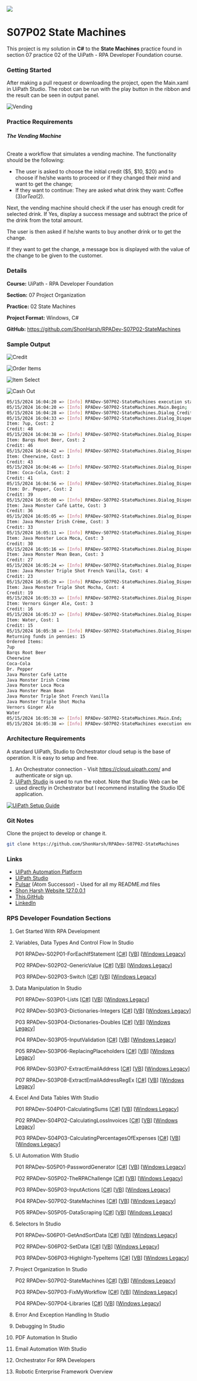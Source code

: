 ![](https://shonharsh.github.io/curriculum-vitae/Images/Banner-UiPath-01.png)

# S07P02 State Machines

This project is my solution in **C#** to the **State Machines** practice found in section 07 practice 02 of the UiPath - RPA Developer Foundation course.

### Getting Started

After making a pull request or downloading the project, open the Main.xaml in UiPath Studio.  The robot can be run with the play button in the ribbon and the result can be seen in output panel.

![Vending](https://github.com/ShonHarsh/RPADev-S07P02-StateMachines/blob/main/Data/Images/RPADev-S07P02-StateMachines-BannerVending.jpg)

### Practice Requirements

###### **The Vending Machine**

Create a workflow that simulates a vending machine. The functionality should be the following:

- The user is asked to choose the initial credit ($5, $10, $20) and to choose if he/she wants to proceed or if they changed their mind and want to get the change;
- If they want to continue: They are asked what drink they want: Coffee ($3) or Tea ($2).

Next, the vending machine should check if the user has enough credit for selected drink. If Yes, display a success message and subtract the price of the drink from the total amount.

The user is then asked if he/she wants to buy another drink or to get the change.

If they want to get the change, a message box is displayed with the value of the change to be given to the customer.

### Details

**Course:** UiPath - RPA Developer Foundation

**Section:** 07 Project Organization

**Practice:** 02 State Machines

**Project Format:** Windows, C#

**GitHub:** https://github.com/ShonHarsh/RPADev-S07P02-StateMachines

### Sample Output

![Credit](https://github.com/ShonHarsh/RPADev-S07P02-StateMachines/blob/main/Data/Images/RPADev-S07P02-StateMachines-Credit.png)

![Order Items](https://github.com/ShonHarsh/RPADev-S07P02-StateMachines/blob/main/Data/Images/RPADev-S07P02-StateMachines-OrderItems.png)

![Item Select](https://github.com/ShonHarsh/RPADev-S07P02-StateMachines/blob/main/Data/Images/RPADev-S07P02-StateMachines-ItemSelect.png)

![Cash Out](https://github.com/ShonHarsh/RPADev-S07P02-StateMachines/blob/main/Data/Images/RPADev-S07P02-StateMachines-CashOut.png)

```sh
05/15/2024 16:04:20 => [Info] RPADev-S07P02-StateMachines execution started
05/15/2024 16:04:20 => [Info] RPADev-S07P02-StateMachines.Main.Begin;
05/15/2024 16:04:28 => [Info] RPADev-S07P02-StateMachines.Dialog_CreditAccount.Credit; Account Credit: 50
05/15/2024 16:04:33 => [Info] RPADev-S07P02-StateMachines.Dialog_DispenseItems.TransactionCompleted; Transaction Complete.
Item: 7up, Cost: 2
Credit: 48
05/15/2024 16:04:38 => [Info] RPADev-S07P02-StateMachines.Dialog_DispenseItems.TransactionCompleted; Transaction Complete.
Item: Barqs Root Beer, Cost: 2
Credit: 46
05/15/2024 16:04:42 => [Info] RPADev-S07P02-StateMachines.Dialog_DispenseItems.TransactionCompleted; Transaction Complete.
Item: Cheerwine, Cost: 3
Credit: 43
05/15/2024 16:04:46 => [Info] RPADev-S07P02-StateMachines.Dialog_DispenseItems.TransactionCompleted; Transaction Complete.
Item: Coca-Cola, Cost: 2
Credit: 41
05/15/2024 16:04:56 => [Info] RPADev-S07P02-StateMachines.Dialog_DispenseItems.TransactionCompleted; Transaction Complete.
Item: Dr. Pepper, Cost: 2
Credit: 39
05/15/2024 16:05:00 => [Info] RPADev-S07P02-StateMachines.Dialog_DispenseItems.TransactionCompleted; Transaction Complete.
Item: Java Monster Café Latte, Cost: 3
Credit: 36
05/15/2024 16:05:05 => [Info] RPADev-S07P02-StateMachines.Dialog_DispenseItems.TransactionCompleted; Transaction Complete.
Item: Java Monster Irish Crème, Cost: 3
Credit: 33
05/15/2024 16:05:11 => [Info] RPADev-S07P02-StateMachines.Dialog_DispenseItems.TransactionCompleted; Transaction Complete.
Item: Java Monster Loca Moca, Cost: 3
Credit: 30
05/15/2024 16:05:16 => [Info] RPADev-S07P02-StateMachines.Dialog_DispenseItems.TransactionCompleted; Transaction Complete.
Item: Java Monster Mean Bean, Cost: 3
Credit: 27
05/15/2024 16:05:24 => [Info] RPADev-S07P02-StateMachines.Dialog_DispenseItems.TransactionCompleted; Transaction Complete.
Item: Java Monster Triple Shot French Vanilla, Cost: 4
Credit: 23
05/15/2024 16:05:29 => [Info] RPADev-S07P02-StateMachines.Dialog_DispenseItems.TransactionCompleted; Transaction Complete.
Item: Java Monster Triple Shot Mocha, Cost: 4
Credit: 19
05/15/2024 16:05:33 => [Info] RPADev-S07P02-StateMachines.Dialog_DispenseItems.TransactionCompleted; Transaction Complete.
Item: Vernors Ginger Ale, Cost: 3
Credit: 16
05/15/2024 16:05:37 => [Info] RPADev-S07P02-StateMachines.Dialog_DispenseItems.TransactionCompleted; Transaction Complete.
Item: Water, Cost: 1
Credit: 15
05/15/2024 16:05:38 => [Info] RPADev-S07P02-StateMachines.Dialog_DispenseItems.CashOut;
Returning funds in pennies: 15
Ordered Items:
7up
Barqs Root Beer
Cheerwine
Coca-Cola
Dr. Pepper
Java Monster Café Latte
Java Monster Irish Crème
Java Monster Loca Moca
Java Monster Mean Bean
Java Monster Triple Shot French Vanilla
Java Monster Triple Shot Mocha
Vernors Ginger Ale
Water
05/15/2024 16:05:38 => [Info] RPADev-S07P02-StateMachines.Main.End;
05/15/2024 16:05:38 => [Info] RPADev-S07P02-StateMachines execution ended in: 00:01:18
```

### Architecture Requirements

A standard UiPath, Studio to Orchestrator cloud setup is the base of operation.  It is easy to setup and free.
1. An Orchestrator connection - Visit https://cloud.uipath.com/ and authenticate or sign up.
2. [UiPath Studio](https://www.uipath.com/product/studio) is used to run the robot.  Note that Studio Web can be used directly in Orchestrator but I recommend installing the Studio IDE application.

[![UiPath Setup Guide](https://shonharsh.github.io/curriculum-vitae/Images/Title-UiPath-Setup-Guide.png)](https://github.com/ShonHarsh/UiPath-SetupGuide)

### Git Notes

Clone the project to develop or change it.

```sh
git clone https://github.com/ShonHarsh/RPADev-S07P02-StateMachines
```

### Links
- [UiPath Automation Platform](https://www.uipath.com/)
- [UiPath Studio](https://www.uipath.com/product/studio)- [Pulsar](https://pulsar-edit.dev/) (Atom Successor) - Used for all my README.md files
- [Shon Harsh Website 127.0.0.1](https://shonharsh.github.io/curriculum-vitae/index.html)
- [This.GitHub](https://github.com/shonharsh)
- [LinkedIn](https://www.linkedin.com/in/shonharsh/)

### RPS Developer Foundation Sections

1. Get Started With RPA Development

2. Variables, Data Types And Control Flow In Studio

   P01 RPADev-S02P01-ForEachIfStatement [[C#](https://github.com/ShonHarsh/RPADev-S02P01-ForEachIfStatement)] [[VB](https://github.com/ShonHarsh/RPADev-S02P01-ForEachIfStatement-VB)] [[Windows Legacy](https://github.com/ShonHarsh/RPADev-S02P01-ForEachIfStatement-WindowsLegacy)]

   P02 RPADev-S02P02-GenericValue [[C#](https://github.com/ShonHarsh/RPADev-S02P02-GenericValue)] [[VB](https://github.com/ShonHarsh/RPADev-S02P02-GenericValue-VB)] [[Windows Legacy](https://github.com/ShonHarsh/RPADev-S02P02-GenericValue-WindowsLegacy)]

   P03 RPADev-S02P03-Switch [[C#](https://github.com/ShonHarsh/RPADev-S02P03-Switch)] [[VB](https://github.com/ShonHarsh/RPADev-S02P03-Switch-VB)] [[Windows Legacy](https://github.com/ShonHarsh/RPADev-S02P03-Switch-WindowsLegacy)]

3. Data Manipulation In Studio

   P01 RPADev-S03P01-Lists [[C#](https://github.com/ShonHarsh/RPADev-S03P01-Lists)] [[VB](https://github.com/ShonHarsh/RPADev-S03P01-Lists-VB)] [[Windows Legacy](https://github.com/ShonHarsh/RPADev-S03P01-Lists-WindowsLegacy)]

   P02 RPADev-S03P03-Dictionaries-Integers [[C#](https://github.com/ShonHarsh/RPADev-S03P03-Dictionaries-Integers)] [[VB](https://github.com/ShonHarsh/RPADev-S03P03-Dictionaries-Integers-VB)] [[Windows Legacy](https://github.com/ShonHarsh/RPADev-S03P03-Dictionaries-Integers-WindowsLegacy)]

   P03 RPADev-S03P04-Dictionaries-Doubles [[C#](https://github.com/ShonHarsh/RPADev-S03P04-Dictionaries-Doubles)] [[VB](https://github.com/ShonHarsh/RPADev-S03P04-Dictionaries-Doubles-VB)] [[Windows Legacy](https://github.com/ShonHarsh/RPADev-S03P04-Dictionaries-Doubles-WindowsLegacy)]

   P04 RPADev-S03P05-InputValidation [[C#](https://github.com/ShonHarsh/RPADev-S03P05-InputValidation)] [[VB](https://github.com/ShonHarsh/RPADev-S03P05-InputValidation-VB)] [[Windows Legacy](https://github.com/ShonHarsh/RPADev-S03P05-InputValidation-WindowsLegacy)]

   P05 RPADev-S03P06-ReplacingPlaceholders [[C#](https://github.com/ShonHarsh/RPADev-S03P06-ReplacingPlaceholders)] [[VB](https://github.com/ShonHarsh/RPADev-S03P06-ReplacingPlaceholders-VB)] [[Windows Legacy](https://github.com/ShonHarsh/RPADev-S03P06-ReplacingPlaceholders-WindowsLegacy)]

   P06 RPADev-S03P07-ExtractEmailAddress [[C#](https://github.com/ShonHarsh/RPADev-S03P07-ExtractEmailAddress)] [[VB](https://github.com/ShonHarsh/RPADev-S03P07-ExtractEmailAddress-VB)] [[Windows Legacy](https://github.com/ShonHarsh/RPADev-S03P07-ExtractEmailAddress-WindowsLegacy)]

   P07 RPADev-S03P08-ExtractEmailAddressRegEx [[C#](https://github.com/ShonHarsh/RPADev-S03P08-ExtractEmailAddressRegEx)] [[VB](https://github.com/ShonHarsh/RPADev-S03P08-ExtractEmailAddressRegEx-VB)] [[Windows Legacy](https://github.com/ShonHarsh/RPADev-S03P08-ExtractEmailAddressRegEx-WindowsLegacy)]

4. Excel And Data Tables With Studio

   P01 RPADev-S04P01-CalculatingSums [[C#](https://github.com/ShonHarsh/RPADev-S04P01-CalculatingSums)] [[VB](https://github.com/ShonHarsh/RPADev-S04P01-CalculatingSums-VB)] [[Windows Legacy](https://github.com/ShonHarsh/RPADev-S04P01-CalculatingSums-WindowsLegacy)]

   P02 RPADev-S04P02-CalculatingLossInvoices [[C#](https://github.com/ShonHarsh/RPADev-S04P02-CalculatingLossInvoices)] [[VB](https://github.com/ShonHarsh/RPADev-S04P02-CalculatingLossInvoices-VB)] [[Windows Legacy](https://github.com/ShonHarsh/RPADev-S04P02-CalculatingLossInvoices-WindowsLegacy)]

   P03 RPADev-S04P03-CalculatingPercentagesOfExpenses [[C#](https://github.com/ShonHarsh/RPADev-S04P03-CalculatingPercentagesOfExpenses)] [[VB](https://github.com/ShonHarsh/RPADev-S04P03-CalculatingPercentagesOfExpenses-VB)] [[Windows Legacy](https://github.com/ShonHarsh/RPADev-S04P03-CalculatingPercentagesOfExpenses-WindowsLegacy)]

5. UI Automation With Studio

   P01 RPADev-S05P01-PasswordGenerator [[C#](https://github.com/ShonHarsh/RPADev-S05P01-PasswordGenerator)] [[VB](https://github.com/ShonHarsh/RPADev-S05P01-PasswordGenerator-VB)] [[Windows Legacy](https://github.com/ShonHarsh/RPADev-S05P01-PasswordGenerator-WindowsLegacy)]

   P02 RPADev-S05P02-TheRPAChallenge [[C#](https://github.com/ShonHarsh/RPADev-S05P02-TheRPAChallenge)] [[VB](https://github.com/ShonHarsh/RPADev-S05P02-TheRPAChallenge-VB)] [[Windows Legacy](https://github.com/ShonHarsh/RPADev-S05P02-TheRPAChallenge-WindowsLegacy)]

   P03 RPADev-S05P03-InputActions [[C#](https://github.com/ShonHarsh/RPADev-S05P03-InputActions)] [[VB](https://github.com/ShonHarsh/RPADev-S05P03-InputActions-VB)] [[Windows Legacy](https://github.com/ShonHarsh/RPADev-S05P03-InputActions-WindowsLegacy)]

   P04 RPADev-S07P02-StateMachines [[C#](https://github.com/ShonHarsh/RPADev-S07P02-StateMachines)] [[VB](https://github.com/ShonHarsh/RPADev-S07P02-StateMachines-VB)] [[Windows Legacy](https://github.com/ShonHarsh/RPADev-S07P02-StateMachines-WindowsLegacy)]

   P05 RPADev-S05P05-DataScraping [[C#](https://github.com/ShonHarsh/RPADev-S05P05-DataScraping)] [[VB](https://github.com/ShonHarsh/RPADev-S05P05-DataScraping-VB)] [[Windows Legacy](https://github.com/ShonHarsh/RPADev-S05P05-DataScraping-WindowsLegacy)]

6. Selectors In Studio

   P01 RPADev-S06P01-GetAndSortData [[C#](https://github.com/ShonHarsh/RPADev-S06P01-GetAndSortData)] [[VB](https://github.com/ShonHarsh/RPADev-S06P01-GetAndSortData-VB)] [[Windows Legacy](https://github.com/ShonHarsh/RPADev-S06P01-GetAndSortData-WindowsLegacy)]

   P02 RPADev-S06P02-SetData [[C#](https://github.com/ShonHarsh/RPADev-S06P02-SetData)] [[VB](https://github.com/ShonHarsh/RPADev-S06P02-SetData-VB)] [[Windows Legacy](https://github.com/ShonHarsh/RPADev-S06P02-SetData-WindowsLegacy)]

   P03 RPADev-S06P03-Highlight-TypeItems [[C#](https://github.com/ShonHarsh/RPADev-S06P03-Highlight-TypeItems)] [[VB](https://github.com/ShonHarsh/RPADev-S06P03-Highlight-TypeItems-VB)] [[Windows Legacy](https://github.com/ShonHarsh/RPADev-S06P03-Highlight-TypeItems-WindowsLegacy)]

7. Project Organization In Studio

   P02 RPADev-S07P02-StateMachines [[C#](https://github.com/ShonHarsh/RPADev-S07P02-StateMachines)] [[VB](https://github.com/ShonHarsh/RPADev-S07P02-StateMachines-VB)] [[Windows Legacy](https://github.com/ShonHarsh/RPADev-S07P02-StateMachines-WindowsLegacy)]

   P03 RPADev-S07P03-FixMyWorkflow [[C#](https://github.com/ShonHarsh/RPADev-S07P03-FixMyWorkflow)] [[VB](https://github.com/ShonHarsh/RPADev-S07P03-FixMyWorkflow-VB)] [[Windows Legacy](https://github.com/ShonHarsh/RPADev-S07P03-FixMyWorkflow-WindowsLegacy)]

   P04 RPADev-S07P04-Libraries [[C#](https://github.com/ShonHarsh/RPADev-S07P04-Libraries)] [[VB](https://github.com/ShonHarsh/RPADev-S07P04-Libraries-VB)] [[Windows Legacy](https://github.com/ShonHarsh/RPADev-S07P04-Libraries-WindowsLegacy)]

8. Error And Exception Handling In Studio

9. Debugging In Studio

10. PDF Automation In Studio

11. Email Automation With Studio

12. Orchestrator For RPA Developers

13. Robotic Enterprise Framework Overview

